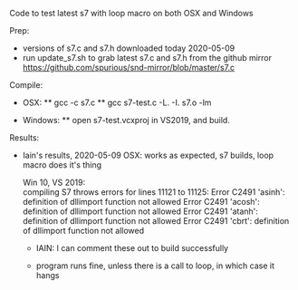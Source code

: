 Code to test latest s7 with loop macro on both OSX and Windows

Prep:
- versions of s7.c and s7.h downloaded today 2020-05-09
- run update_s7.sh to grab latest s7.c and s7.h from the github mirror
  https://github.com/spurious/snd-mirror/blob/master/s7.c

Compile:
* OSX:
  ** gcc -c s7.c
  ** gcc s7-test.c -L. -I. s7.o -lm

* Windows: 
  ** open s7-test.vcxproj in VS2019, and build.

Results:
- Iain's results, 2020-05-09
  OSX:
    works as expected, s7 builds, loop macro does it's thing

  Win 10, VS 2019:  
    compiling S7 throws errors for lines 11121 to 11125: 
    Error	C2491	'asinh': definition of dllimport function not allowed
    Error	C2491	'acosh': definition of dllimport function not allowed
    Error	C2491	'atanh': definition of dllimport function not allowed
    Error	C2491	'cbrt': definition of dllimport function not allowed
    - IAIN: I can comment these out to build successfully
  
    - program runs fine, unless there is a call to loop, in which case it hangs

    
    


      
